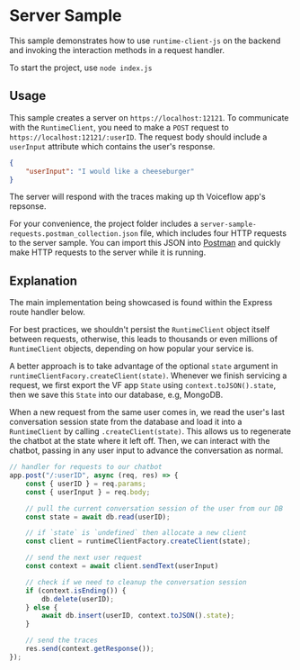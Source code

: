 # Server Sample

This sample demonstrates how to use `runtime-client-js` on the backend and invoking the interaction methods in a request handler.

To start the project, use `node index.js`

## Usage

This sample creates a server on `https://localhost:12121`. To communicate with the `RuntimeClient`, you need to make a `POST` request to `https://localhost:12121/:userID`. The request body should include a `userInput` attribute which contains the user's response.

```json
{
    "userInput": "I would like a cheeseburger"
}
```

The server will respond with the traces making up th Voiceflow app's repsonse. 

For your convenience, the project folder includes a `server-sample-requests.postman_collection.json` file, which includes four HTTP requests to the server sample. You can import this JSON into [Postman](https://www.postman.com/downloads/) and quickly make HTTP requests to the server while it is running. 

## Explanation

The main implementation being showcased is found within the Express route handler below.

For best practices, we shouldn't persist the `RuntimeClient` object itself between requests, otherwise, this leads to thousands or even millions of `RuntimeClient` objects, depending on how popular your service is.

A better approach is to take advantage of the optional `state` argument in `runtimeClientFacory.createClient(state)`. Whenever we finish servicing a request, we first export the VF app `State` using `context.toJSON().state`, then we save this `State` into our database, e.g, MongoDB.

When a new request from the same user comes in, we read the user's last conversation session state from the database and load it into a `RuntimeClient` by calling `.createClient(state)`. This allows us to regenerate the chatbot at the state where it left off. Then, we can interact with the chatbot, passing in any user input to advance the conversation as normal.

```js
// handler for requests to our chatbot
app.post("/:userID", async (req, res) => {
    const { userID } = req.params;
    const { userInput } = req.body;

    // pull the current conversation session of the user from our DB
    const state = await db.read(userID);

    // if `state` is `undefined` then allocate a new client
    const client = runtimeClientFactory.createClient(state); 

    // send the next user request
    const context = await client.sendText(userInput)

    // check if we need to cleanup the conversation session
    if (context.isEnding()) {
        db.delete(userID);
    } else {
        await db.insert(userID, context.toJSON().state);
    }

    // send the traces
    res.send(context.getResponse());
});
```
